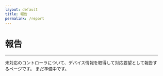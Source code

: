 ```yaml
---
layout: default
title: 報告
permalink: /report
---
```

# 報告
---
未対応のコントローラについて、デバイス情報を取得して対応要望として報告するページです。
まだ準備中です。